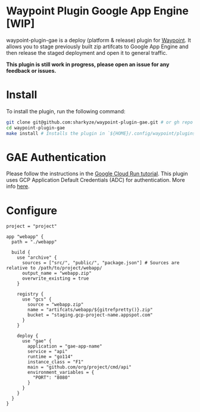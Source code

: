 # Waypoint Plugin Google App Engine [**WIP**]

waypoint-plugin-gae is a deploy (platform & release) plugin for [Waypoint](https://github.com/hashicorp/waypoint). 
It allows you to stage previously built zip artifcats to Google App Engine and then release the staged deployment and open it to general traffic.

**This plugin is still work in progress, please open an issue for any feedback or issues.**

# Install
To install the plugin, run the following command:

````bash
git clone git@github.com:sharkyze/waypoint-plugin-gae.git # or gh repo clone sharkyze/waypoint-plugin-gcs
cd waypoint-plugin-gae
make install # Installs the plugin in `${HOME}/.config/waypoint/plugins/`
````

# GAE Authentication
Please follow the instructions in the [Google Cloud Run tutorial](https://learn.hashicorp.com/tutorials/waypoint/google-cloud-run?in=waypoint/deploy-google-cloud#authenticate-to-google-cloud).
This plugin uses GCP Application Default Credentials (ADC) for authentication. More info [here](https://cloud.google.com/docs/authentication/production).

# Configure
```hcl
project = "project"

app "webapp" {
  path = "./webapp"

  build {
    use "archive" {
      sources = ["src/", "public/", "package.json"] # Sources are relative to /path/to/project/webapp/
      output_name = "webapp.zip"
      overwrite_existing = true
    }

    registry {
      use "gcs" {
        source = "webapp.zip"
        name = "artifcats/webapp/${gitrefpretty()}.zip"
        bucket = "staging.gcp-project-name.appspot.com"
      }
    }

    deploy {
      use "gae" {
        application = "gae-app-name"
        service = "api"
        runtime = "go114"
        instance_class = "F1"
        main = "github.com/org/project/cmd/api"
        environment_variables = {
          "PORT": "8080"
        }
      }
    }
  }
}
```
